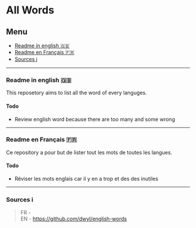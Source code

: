 # All Words

## Menu
- [Readme in english 🇬🇧](google.com)
- [Readme en Français 🇫🇷]()
- [Sources ℹ](https://github.com/PolMrt/allwords#sources)

----

### Readme in english 🇬🇧
This reposetory aims to list all the word of every languges.
#### Todo
 - Review english word because there are too many and some wrong
 
 
 
 
 
 
 ----
 
### Readme en Français 🇫🇷
Ce repository a pour but de lister tout les mots de toutes les langues.
#### Todo
 - Réviser les mots englais car il y en a trop et des des inutiles
 

----

### Sources ℹ
> FR - <br>
> EN - https://github.com/dwyl/english-words

